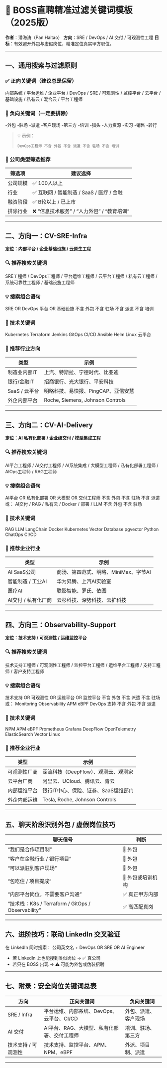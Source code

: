 # 🧭 BOSS直聘精准过滤关键词模板（2025版）

**作者**：潘海涛（Pan Haitao）
**方向**：SRE / DevOps / AI 交付 / 可观测性工程
**目标**：有效避开外包与虚假岗位，精准定位真实甲方职位。

---

## 一、通用搜索与过滤原则

### ✅ 正向关键词（建议总是保留）
内部系统 / 平台运维 / 企业平台 / DevOps / SRE / 可观测性 / 监控平台 / 云平台 / 基础设施 / 私有云 / 混合云 / 平台工程师

### 🚫 负向关键词（一定要排除）
-外包 -驻场 -派遣 -客户现场 -第三方 -培训 -猎头 -人力资源 -实习 -销售 -转行

> 💡 示例：
> ```
> DevOps工程师 不含 外包 不含 派遣 不含 驻场 不含 培训
> ```

### 🧱 公司类型筛选推荐

| 筛选项 | 建议选择 |
|---------|-----------|
| 公司规模 | ✅ 100人以上 |
| 行业 | ✅ 互联网 / 智能制造 / SaaS / 医疗 / 金融 |
| 融资阶段 | ✅ B轮以上 / 已上市 |
| 排除行业 | ❌ “信息技术服务” / “人力外包” / “教育培训” |

---

## 二、方向一：CV-SRE-Infra
**定位：内部平台 / 企业基础设施 / 云原生工程**

### 🔍 推荐搜索关键词
SRE工程师 / DevOps工程师 / 平台运维工程师 / 云平台工程师 / 私有云工程师 / 系统可靠性工程师 / 基础设施工程师

### 💡 搜索组合语句
SRE OR DevOps 平台 OR 基础设施 不含 外包 不含 驻场 不含 派遣 不含 培训

### 🔑 技术关键词
Kubernetes Terraform Jenkins GitOps CI/CD Ansible Helm Linux 云平台

### 🏢 推荐行业方向
| 类型 | 示例 |
|------|------|
| 制造业内部IT | 上汽、特斯拉、宁德时代、比亚迪 |
| 银行/金融IT | 招商银行、光大银行、平安科技 |
| SaaS / 云平台 | 明略科技、易快报、PingCAP、亚信安慧 |
| 外企内部平台 | Roche, Siemens, Johnson Controls |

---

## 三、方向二：CV-AI-Delivery
**定位：AI 私有化部署 / 企业级交付 / 模型集成工程**

### 🔍 推荐搜索关键词
AI平台工程师 / AI交付工程师 / AI系统集成 / 大模型工程师 / 私有化部署工程师 / AIOps工程师 / RAG工程师


### 💡 搜索组合语句

AI平台 OR 私有化部署 OR 大模型 OR 交付工程师 不含 外包 不含 驻场 不含 派遣
或：
AI交付 / RAG / 私有云 / Docker / 部署 / LLM 不含 外包 不含 驻场

### 🔑 技术关键词
RAG LLM LangChain Docker Kubernetes Vector Database pgvector Python ChatOps CI/CD


### 🏢 推荐企业行业
| 类型 | 示例 |
|------|------|
| AI SaaS公司 | 商汤、第四范式、明略、MiniMax、字节AI |
| 智能制造 / 工业AI | 华为昇腾、上汽AI实验室 |
| 医疗AI | 联影智能、罗氏、依图 |
| AI交付 / 私有化厂商 | 云杉科技、深势科技、云扩科技 |

---

## 四、方向三：Observability-Support
**定位：技术支持 / 可观测性 / 运维监控平台**

### 🔍 推荐搜索关键词
技术支持工程师 / 可观测性工程师 / 监控平台工程师 / 运维平台工程师 / 支持工程师 / 客户支持工程师


### 💡 搜索组合语句

技术支持 OR 可观测性 OR 运维平台 OR 监控平台 不含 外包 不含 派遣 不含 驻场
或：
Monitoring Observability APM eBPF DevOps 支持 不含 外包 不含 派遣

### 🔑 技术关键词
NPM APM eBPF Prometheus Grafana DeepFlow OpenTelemetry ElasticSearch Vector Linux

### 🏢 推荐企业行业
| 类型 | 示例 |
|------|------|
| 可观测性厂商 | 深流科技（DeepFlow）、观测云、观测家 |
| 云平台厂商 | 阿里云、UCloud、腾讯云、青云 |
| 内部运维平台 | 银行IT中心、保险、证券、SaaS运维部门 |
| 外企内部运维 | Tesla, Roche, Johnson Controls |

---

## 五、聊天阶段识别外包 / 虚假岗位技巧

| 聊天信号 | 判断 |
|-----------|------|
| “我们是合作项目制” | 🚫 外包 |
| “客户在金融行业 / 银行项目” | 🚫 外包 |
| “可以派驻到客户现场” | 🚫 外包 |
| “包吃住 / 项目提成” | 🚫 外包或培训机构 |
| “内部平台岗位，不需要客户沟通” | ✅ 真正甲方内部 |
| “技术栈：K8s / Terraform / GitOps / Observability” | ✅ 高匹配真岗 |

---

## 六、进阶技巧：联动 LinkedIn 交叉验证

在 LinkedIn 同时搜索：
公司英文名 + DevOps OR SRE OR AI Engineer

- 若 LinkedIn 上也能搜到类似岗位 → ✅ 真公司
- 若只在 BOSS 出现 → ⚠️ 可能为外包或伪装招聘

---

## 七、附录：安全岗位关键词总表

| 方向 | 正向关键词 | 负向关键词 |
|------|-------------|-------------|
| SRE / Infra | 平台运维、内部系统、DevOps、云平台、CI/CD | 外包、派遣、客户现场 |
| AI 交付 | AI平台、RAG、大模型、私有化部署、交付工程师 | 培训、驻场、第三方 |
| 技术支持 / 可观测性 | 技术支持、监控平台、APM、NPM、eBPF | 外派、项目制、派遣 |

---

